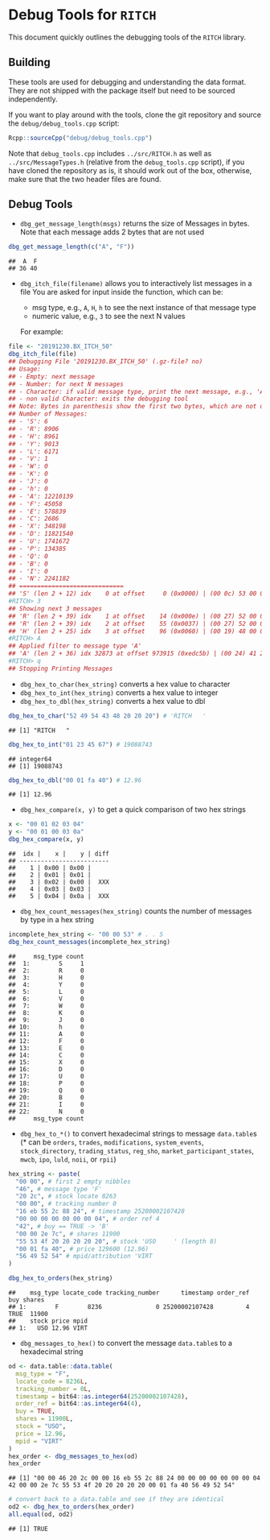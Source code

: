 
# Debug Tools for `RITCH`

This document quickly outlines the debugging tools of the `RITCH`
library.

## Building

These tools are used for debugging and understanding the data format.
They are not shipped with the package itself but need to be sourced
independently.

If you want to play around with the tools, clone the git repository and
source the `debug/debug_tools.cpp` script:

``` r
Rcpp::sourceCpp("debug/debug_tools.cpp")
```

Note that `debug_tools.cpp` includes `../src/RITCH.h` as well as
`../src/MessageTypes.h` (relative from the `debug_tools.cpp` script), if
you have cloned the repository as is, it should work out of the box,
otherwise, make sure that the two header files are found.

## Debug Tools

-   `dbg_get_message_length(msgs)` returns the size of Messages in
    bytes. Note that each message adds 2 bytes that are not used

``` r
dbg_get_message_length(c("A", "F"))
```

    ##  A  F 
    ## 36 40

-   `dbg_itch_file(filename)` allows you to interactively list messages
    in a file You are asked for input inside the function, which can be:

    -   msg type, e.g., `A`, `H`, `h` to see the next instance of that
        message type
    -   numeric value, e.g., `3` to see the next N values

    For example:

``` r
file <- "20191230.BX_ITCH_50"
dbg_itch_file(file)
## Debugging File '20191230.BX_ITCH_50' (.gz-file? no)
## Usage:
## - Empty: next message
## - Number: for next N messages
## - Character: if valid message type, print the next message, e.g., 'A' for add order
## - non valid Character: exits the debugging tool
## Note: Bytes in parenthesis show the first two bytes, which are not used!
## Number of Messages:
## - 'S': 6
## - 'R': 8906
## - 'H': 8961
## - 'Y': 9013
## - 'L': 6171
## - 'V': 1
## - 'W': 0
## - 'K': 0
## - 'J': 0
## - 'h': 0
## - 'A': 12210139
## - 'F': 45058
## - 'E': 578839
## - 'C': 2686
## - 'X': 348198
## - 'D': 11821540
## - 'U': 1741672
## - 'P': 134385
## - 'Q': 0
## - 'B': 0
## - 'I': 0
## - 'N': 2241182
## =============================
## 'S' (len 2 + 12) idx    0 at offset     0 (0x0000) | (00 0c) 53 00 00 00 00 0a 2d f4 92 1d 67 4f 
#RITCH> 3
## Showing next 3 messages
## 'R' (len 2 + 39) idx    1 at offset    14 (0x000e) | (00 27) 52 00 01 00 00 0a 66 a0 e0 dc 44 41 20 20 20 20 20 20 20 4e 20 00 00 00 64 4e 43 5a 20 50 4e 20 31 4e 00 00 00 00 4e 
## 'R' (len 2 + 39) idx    2 at offset    55 (0x0037) | (00 27) 52 00 02 00 00 0a 66 a0 e2 c8 6c 41 41 20 20 20 20 20 20 4e 20 00 00 00 64 4e 43 5a 20 50 4e 20 31 4e 00 00 00 01 4e 
## 'H' (len 2 + 25) idx    3 at offset    96 (0x0060) | (00 19) 48 00 01 00 00 0a 66 a0 e4 ff bd 41 20 20 20 20 20 20 20 54 20 20 20 20 20 
#RITCH> A
## Applied filter to message type 'A'
## 'A' (len 2 + 36) idx 32873 at offset 973915 (0xedc5b) | (00 24) 41 20 2c 00 00 16 eb 55 2c 88 24 00 00 00 00 00 00 00 04 42 00 00 2e 7c 55 53 4f 20 20 20 20 20 00 01 fa 40 
#RITCH> q
## Stopping Printing Messages
```

-   `dbg_hex_to_char(hex_string)` converts a hex value to character
-   `dbg_hex_to_int(hex_string)` converts a hex value to integer
-   `dbg_hex_to_dbl(hex_string)` converts a hex value to dbl

``` r
dbg_hex_to_char("52 49 54 43 48 20 20 20") # 'RITCH   '
```

    ## [1] "RITCH   "

``` r
dbg_hex_to_int("01 23 45 67") # 19088743
```

    ## integer64
    ## [1] 19088743

``` r
dbg_hex_to_dbl("00 01 fa 40") # 12.96
```

    ## [1] 12.96

-   `dbg_hex_compare(x, y)` to get a quick comparison of two hex strings

``` r
x <- "00 01 02 03 04"
y <- "00 01 00 03 0a"
dbg_hex_compare(x, y)
```

    ##  idx |    x |    y | diff
    ## -------------------------
    ##    1 | 0x00 | 0x00 |     
    ##    2 | 0x01 | 0x01 |     
    ##    3 | 0x02 | 0x00 |  XXX
    ##    4 | 0x03 | 0x03 |     
    ##    5 | 0x04 | 0x0a |  XXX

-   `dbg_hex_count_messages(hex_string)` counts the number of messages
    by type in a hex string

``` r
incomplete_hex_string <- "00 00 53" # . . S
dbg_hex_count_messages(incomplete_hex_string)
```

    ##     msg_type count
    ##  1:        S     1
    ##  2:        R     0
    ##  3:        H     0
    ##  4:        Y     0
    ##  5:        L     0
    ##  6:        V     0
    ##  7:        W     0
    ##  8:        K     0
    ##  9:        J     0
    ## 10:        h     0
    ## 11:        A     0
    ## 12:        F     0
    ## 13:        E     0
    ## 14:        C     0
    ## 15:        X     0
    ## 16:        D     0
    ## 17:        U     0
    ## 18:        P     0
    ## 19:        Q     0
    ## 20:        B     0
    ## 21:        I     0
    ## 22:        N     0
    ##     msg_type count

-   `dbg_hex_to_*()` to convert hexadecimal strings to message
    `data.table`s (\* can be `orders`, `trades`, `modifications`,
    `system_events`, `stock_directory`, `trading_status`, `reg_sho`,
    `market_participant_states`, `mwcb`, `ipo`, `luld`, `noii`, or
    `rpii`)

``` r
hex_string <- paste(
  "00 00", # first 2 empty nibbles
  "46", # message type 'F'
  "20 2c", # stock locate 8263
  "00 00", # tracking number 0
  "16 eb 55 2c 88 24", # timestamp 25200002107428
  "00 00 00 00 00 00 00 04", # order ref 4
  "42", # buy == TRUE -> 'B'
  "00 00 2e 7c", # shares 11900
  "55 53 4f 20 20 20 20 20", # stock 'USO     ' (length 8)
  "00 01 fa 40", # price 129600 (12.96)
  "56 49 52 54" # mpid/attribution 'VIRT
)

dbg_hex_to_orders(hex_string)
```

    ##    msg_type locate_code tracking_number      timestamp order_ref  buy shares
    ## 1:        F        8236               0 25200002107428         4 TRUE  11900
    ##    stock price mpid
    ## 1:   USO 12.96 VIRT

-   `dbg_messages_to_hex()` to convert the message `data.table`s to a
    hexadecimal string

``` r
od <- data.table::data.table(
  msg_type = "F",
  locate_code = 8236L,
  tracking_number = 0L,
  timestamp = bit64::as.integer64(25200002107428),
  order_ref = bit64::as.integer64(4),
  buy = TRUE,
  shares = 11900L,
  stock = "USO",
  price = 12.96,
  mpid = "VIRT"
)
hex_order <- dbg_messages_to_hex(od)
hex_order
```

    ## [1] "00 00 46 20 2c 00 00 16 eb 55 2c 88 24 00 00 00 00 00 00 00 04 42 00 00 2e 7c 55 53 4f 20 20 20 20 20 00 01 fa 40 56 49 52 54"

``` r
# convert back to a data.table and see if they are identical
od2 <- dbg_hex_to_orders(hex_order)
all.equal(od, od2)
```

    ## [1] TRUE
